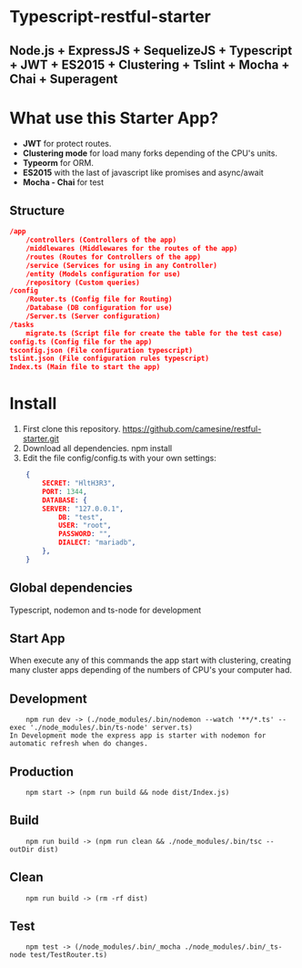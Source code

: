 # Typescript-restful-starter
Node.js + ExpressJS + SequelizeJS + Typescript + JWT + ES2015 + Clustering + Tslint + Mocha + Chai + Superagent
------------
# What use this Starter App?
- **JWT** for protect routes.
- **Clustering mode** for load many forks depending of the CPU's units.
- **Typeorm** for ORM.
- **ES2015** with the last of javascript like promises and async/await
- **Mocha - Chai** for test

## Structure
```json
/app
	/controllers (Controllers of the app)
	/middlewares (Middlewares for the routes of the app)
	/routes (Routes for Controllers of the app)
	/service (Services for using in any Controller)
	/entity (Models configuration for use)
	/repository (Custom queries)
/config
	/Router.ts (Config file for Routing)
	/Database (DB configuration for use)
	/Server.ts (Server configuration)
/tasks
	migrate.ts (Script file for create the table for the test case)
config.ts (Config file for the app)
tsconfig.json (File configuration typescript)
tslint.json (File configuration rules typescript)
Index.ts (Main file to start the app)
```
# Install
1. First clone this repository.
		https://github.com/camesine/restful-starter.git
2. Download all dependencies.
		npm install
3. Edit the file config/config.ts with your own settings:
```json
	{
		SECRET: "HltH3R3",
		PORT: 1344,
		DATABASE: {
		SERVER: "127.0.0.1",
			DB: "test",
			USER: "root",
			PASSWORD: "",
			DIALECT: "mariadb",
		},
	}
```
## Global dependencies
Typescript, nodemon and ts-node for development
## Start App
When execute any of this commands the app start with clustering, creating many cluster apps depending of the numbers of CPU's your computer had.
## Development
		npm run dev -> (./node_modules/.bin/nodemon --watch '**/*.ts' --exec './node_modules/.bin/ts-node' server.ts)
	In Development mode the express app is starter with nodemon for automatic refresh when do changes.
## Production
		npm start -> (npm run build && node dist/Index.js)
## Build
		npm run build -> (npm run clean && ./node_modules/.bin/tsc --outDir dist)
## Clean
		npm run build -> (rm -rf dist)
## Test
		npm test -> (/node_modules/.bin/_mocha ./node_modules/.bin/_ts-node test/TestRouter.ts)
